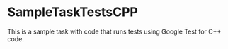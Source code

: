# SampleTaskTestsCPP
This is a sample task with code that runs tests using Google Test for C++ code.
